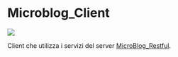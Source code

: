 # Microblog_Client
![](https://img.shields.io/badge/PROGETTO-SCOLASTICO-green?style=for-the-badge&logo=google-scholar&logoColor=green)


Client che utilizza i servizi del server [MicroBlog_Restful](https://github.com/Tutor-00/Microblog_Restful).
